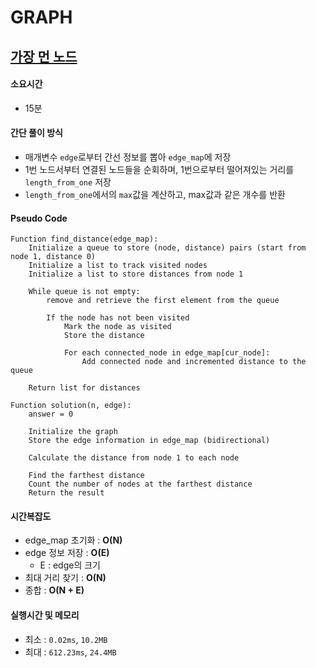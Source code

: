 # GRAPH
## [가장 먼 노드](https://school.programmers.co.kr/learn/courses/30/lessons/49189)

#### 소요시간
- 15분

#### 간단 풀이 방식
- 매개변수 `edge`로부터 간선 정보를 뽑아 `edge_map`에 저장
- 1번 노드서부터 연결된 노드들을 순회하며, 1번으로부터 떨어져있는 거리를 `length_from_one` 저장
- `length_from_one`에서의 `max`값을 계산하고, max값과 같은 개수를 반환

#### Pseudo Code
```
Function find_distance(edge_map):
    Initialize a queue to store (node, distance) pairs (start from node 1, distance 0)
    Initialize a list to track visited nodes
    Initialize a list to store distances from node 1

    While queue is not empty:
        remove and retrieve the first element from the queue

        If the node has not been visited
            Mark the node as visited
            Store the distance

            For each connected_node in edge_map[cur_node]:
                Add connected node and incremented distance to the queue

    Return list for distances
    
Function solution(n, edge):
    answer = 0

    Initialize the graph
    Store the edge information in edge_map (bidirectional)

    Calculate the distance from node 1 to each node

    Find the farthest distance
    Count the number of nodes at the farthest distance
    Return the result

```

#### 시간복잡도
- edge_map 초기화 : __O(N)__
- edge 정보 저장 : __O(E)__  
   * E : edge의 크기 
- 최대 거리 찾기 : __O(N)__
- 종합 : __O(N + E)__

#### 실행시간 및 메모리
- 최소 : `0.02ms`, `10.2MB`
- 최대 : `612.23ms`, `24.4MB`